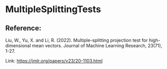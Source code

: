 # MultipleSplittingTests

## Reference: 
Liu, W., Yu, X. and Li, R. (2022). Multiple-splitting projection test for high-dimensional mean vectors. Journal of Machine Learning Research, 23(71), 1-27. 

Link: https://jmlr.org/papers/v23/20-1103.html
